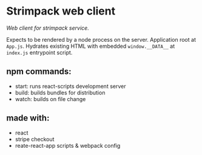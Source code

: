 # Strimpack web client

*Web client for strimpack service.*

Expects to be rendered by a node process on the server. Application root at `App.js`. Hydrates existing HTML with embedded `window.__DATA__` at `index.js` entrypoint script.

## npm commands:

* start: runs react-scripts development server
* build: builds bundles for distribution
* watch: builds on file change

## made with:

* react
* stripe checkout
* reate-react-app scripts & webpack config